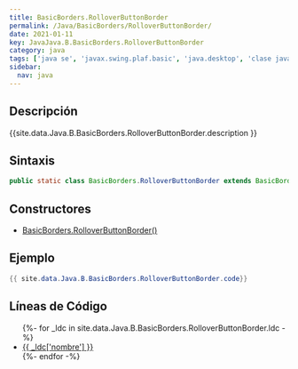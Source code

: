 ```yaml
---
title: BasicBorders.RolloverButtonBorder
permalink: /Java/BasicBorders/RolloverButtonBorder/
date: 2021-01-11
key: JavaJava.B.BasicBorders.RolloverButtonBorder
category: java
tags: ['java se', 'javax.swing.plaf.basic', 'java.desktop', 'clase java', 'Java 1.4']
sidebar: 
  nav: java
---
```


## Descripción
{{site.data.Java.B.BasicBorders.RolloverButtonBorder.description }}

## Sintaxis
~~~java
public static class BasicBorders.RolloverButtonBorder extends BasicBorders.ButtonBorder
~~~

## Constructores
* [BasicBorders.RolloverButtonBorder()](/Java/BasicBorders/RolloverButtonBorder/BasicBorders/RolloverButtonBorder/)

## Ejemplo
~~~java
{{ site.data.Java.B.BasicBorders.RolloverButtonBorder.code}}
~~~

## Líneas de Código
<ul>
{%- for _ldc in site.data.Java.B.BasicBorders.RolloverButtonBorder.ldc -%}
   <li>
       <a href="{{_ldc['url'] }}">{{ _ldc['nombre'] }}</a>
   </li>
{%- endfor -%}
</ul>
